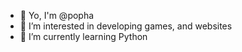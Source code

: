 - 👋 Yo, I'm @popha
- 👀 I’m interested in developing games, and websites
- 🌱 I’m currently learning Python
